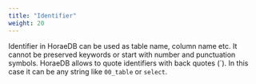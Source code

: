 ```yaml
---
title: "Identifier"
weight: 20
---
```

Identifier in HoraeDB can be used as table name, column name etc. It cannot be preserved keywords or start with number and punctuation symbols. HoraeDB allows to quote identifiers with back quotes (\`). In this case it can be any string like `00_table` or `select`.
